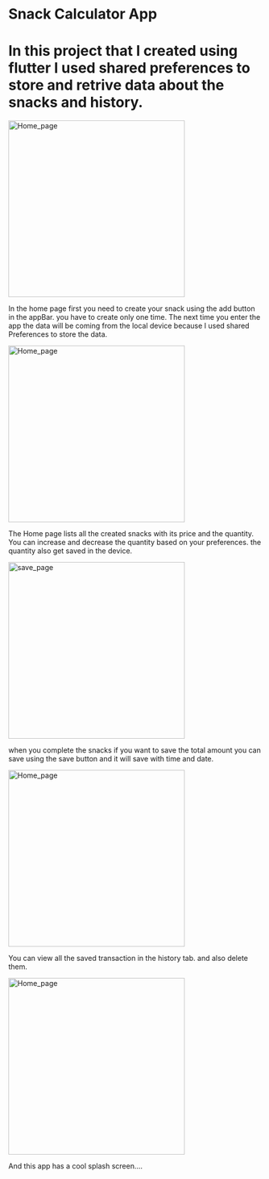 # Snack Calculator App

# In this project that I created using flutter I used shared preferences to store and retrive data about the snacks and history.

<p align="left">
  <img src="https://github.com/lawmake-praveen/snack_expanse_calculator/assets/113996180/60c8fdeb-b507-4ba8-9330-d1fb4da47f8c" alt="Home_page" width="350px" />
</p>
In the home page first you need to create your snack using the add button in the appBar. you have to create only one time. The next time you enter the app the data will be coming from the local device because I used shared Preferences to store the data.


<p align="left">
  <img src="https://github.com/lawmake-praveen/snack_expanse_calculator/assets/113996180/b44be0d3-492d-483f-b352-d7671c0668df" alt="Home_page" width="350px" />
</p>
The Home page lists all the created snacks with its price and the quantity. 
You can increase and decrease the quantity based on your preferences.
the quantity also get saved in the device.


<p align="left">
  <img src="https://github.com/lawmake-praveen/snack_expanse_calculator/assets/113996180/ae61705a-7c5d-4d19-a6ed-e9215deb0e0d" alt="save_page" width="350px" />
</p>

when you complete the snacks if you want to save the total amount you can save using the save button and it will save with time and date.


<p align="left">
  <img src="https://github.com/lawmake-praveen/snack_expanse_calculator/assets/113996180/9a8c085a-090a-4313-908b-949a464c7387" alt="Home_page" width="350px" />
</p>
You can view all the saved transaction in the history tab. and also delete them.


<p align="left">
  <img src="https://github.com/lawmake-praveen/snack_expanse_calculator/assets/113996180/83e1429e-cea3-4fb1-9d70-b60b2f636b5d" alt="Home_page" width="350px" />
</p>
And this app has a cool splash screen....








